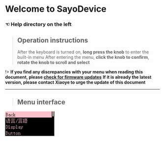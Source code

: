 # Welcome to SayoDevice

### ☜ Help directory on the left <!-- {docsify-ignore} -->

> ## Operation instructions
>
> After the keyboard is turned on, **long press the knob** to enter the built-in menu
> After entering the menu, **click the knob to confirm**, **rotate the knob to scroll and select**

!> **If you find any discrepancies with your menu when reading this document, please [check for firmware updates](../web_hid/firmware_update.md)**
**If it is already the latest version, please contact Xiaoye to urge the update of this document**

---

> ## Menu interface

![Where is the picture? Try refreshing it? ](img/menu_1.png)